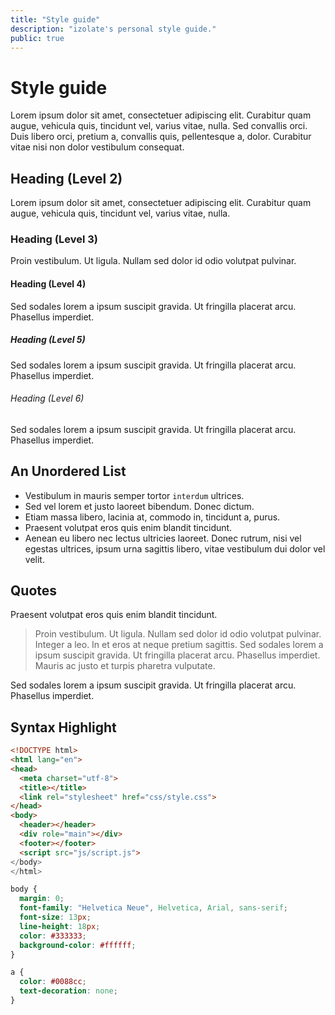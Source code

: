 ```yaml
---
title: "Style guide"
description: "izolate's personal style guide."
public: true
---
```


# Style guide

Lorem ipsum dolor sit amet, consectetuer adipiscing elit. Curabitur quam augue, vehicula quis, tincidunt vel, varius vitae, nulla. Sed convallis orci. Duis libero orci, pretium a, convallis quis, pellentesque a, dolor. Curabitur vitae nisi non dolor vestibulum consequat.

## Heading (Level 2)

Lorem ipsum dolor sit amet, consectetuer adipiscing elit. Curabitur quam augue, vehicula quis, tincidunt vel, varius vitae, nulla.

### Heading (Level 3)

Proin vestibulum. Ut ligula. Nullam sed dolor id odio volutpat pulvinar.

#### Heading (Level 4)

Sed sodales lorem a ipsum suscipit gravida. Ut fringilla placerat arcu. Phasellus imperdiet.

##### Heading (Level 5)

Sed sodales lorem a ipsum suscipit gravida. Ut fringilla placerat arcu. Phasellus imperdiet.

###### Heading (Level 6)

Sed sodales lorem a ipsum suscipit gravida. Ut fringilla placerat arcu. Phasellus imperdiet.

## An Unordered List

* Vestibulum in mauris semper tortor `interdum` ultrices.
* Sed vel lorem et justo laoreet bibendum. Donec dictum.
* Etiam massa libero, lacinia at, commodo in, tincidunt a, purus.
* Praesent volutpat eros quis enim blandit tincidunt.
* Aenean eu libero nec lectus ultricies laoreet. Donec rutrum, nisi vel egestas ultrices, ipsum urna sagittis libero, vitae vestibulum dui dolor vel velit.

## Quotes

Praesent volutpat eros quis enim blandit tincidunt.

> Proin vestibulum. Ut ligula. Nullam sed dolor id odio volutpat pulvinar. Integer a leo. In et eros at neque pretium sagittis. Sed sodales lorem a ipsum suscipit gravida. Ut fringilla placerat arcu. Phasellus imperdiet. Mauris ac justo et turpis pharetra vulputate.

Sed sodales lorem a ipsum suscipit gravida. Ut fringilla placerat arcu. Phasellus imperdiet.

## Syntax Highlight

```html
<!DOCTYPE html>
<html lang="en">
<head>
  <meta charset="utf-8">
  <title></title>
  <link rel="stylesheet" href="css/style.css">
</head>
<body>
  <header></header>
  <div role="main"></div>
  <footer></footer>
  <script src="js/script.js">
</body>
</html>
```

```css
body {
  margin: 0;
  font-family: "Helvetica Neue", Helvetica, Arial, sans-serif;
  font-size: 13px;
  line-height: 18px;
  color: #333333;
  background-color: #ffffff;
}

a {
  color: #0088cc;
  text-decoration: none;
}
